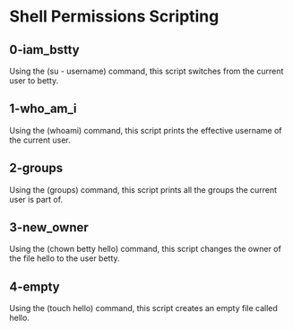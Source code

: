 # Shell Permissions Scripting

## 0-iam_bstty
Using the (su - username) command, this script switches from the current user to betty.

## 1-who_am_i
Using the (whoami) command, this script prints the effective username of the current user.

## 2-groups
Using the (groups) command, this script prints all the groups the current user is part of.

## 3-new_owner
Using the (chown betty hello) command, this script changes the owner of the file hello to the user betty.

## 4-empty
Using the (touch hello) command, this script creates an empty file called hello.
